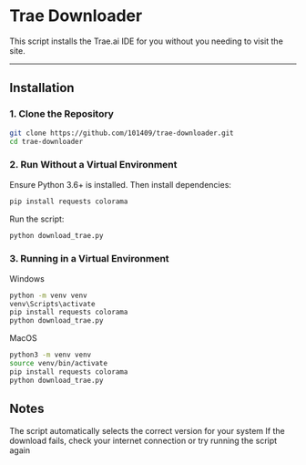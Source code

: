 # Trae Downloader

This script installs the Trae.ai IDE for you without you needing to visit the site.

---

## Installation  

### 1️. Clone the Repository  

```sh
git clone https://github.com/101409/trae-downloader.git
cd trae-downloader
```

### 2️. Run Without a Virtual Environment
Ensure Python 3.6+ is installed. Then install dependencies:
```sh
pip install requests colorama
```
Run the script:
```sh
python download_trae.py
```

### 3. Running in a Virtual Environment
Windows
```sh
python -m venv venv
venv\Scripts\activate
pip install requests colorama
python download_trae.py
```

MacOS
```sh
python3 -m venv venv
source venv/bin/activate
pip install requests colorama
python download_trae.py
```

## Notes
The script automatically selects the correct version for your system
If the download fails, check your internet connection or try running the script again
